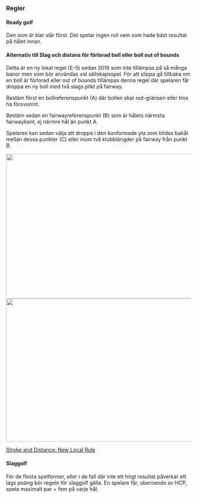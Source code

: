### Regler

#### Ready golf

Den som är klar slår först. Det spelar ingen roll vem som hade bäst resultat på hålet innan.

#### Alternativ till Slag och distans för förlorad boll eller boll out of bounds

Detta är en ny lokal regel (E-5) sedan 2019 som inte tillämpas på så många banor men som bör användas vid sällskapsspel. 
För att slippa gå tillbaka om en boll är förlorad eller out of bounds tillämpas denna regel
där spelaren får droppa en ny boll med två slags plikt på fairway.

Bestäm först en bollreferenspunkt (A) där bollen skar out-gränsen eller tros ha försvunnit.

Bestäm sedan en fairwayreferenspunkt (B) som är hålets närmsta fairwaykant, ej närmre hål än punkt A.

Spelaren kan sedan välja att droppa i den konformade yta som bildas bakåt mellan dessa punkter (C) eller 
inom två klubblängder på fairway från punkt B.  

<img src="{{ '/' | url }}img/oob-1.jpg" alt="" width="741" height="395">

<img src="{{ '/' | url }}img/oob-2.jpg" alt="" width="736" height="390">

[Stroke and Distance: New Local Rule](https://www.usga.org/content/usga/home-page/rules-hub/rules-modernization/major-changes/golfs-new-rules-stroke-and-distance.html)

#### Slaggolf

För de flesta spelformer, eller i de fall där inte ett högt resultat påverkar ett lags poäng
bör regeln för slaggolf gälla. En spelare får, oberoende av HCP, spela maximalt par + fem på varje hål.  
